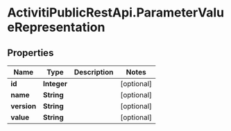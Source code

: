 # ActivitiPublicRestApi.ParameterValueRepresentation

## Properties
Name | Type | Description | Notes
------------ | ------------- | ------------- | -------------
**id** | **Integer** |  | [optional]
**name** | **String** |  | [optional]
**version** | **String** |  | [optional]
**value** | **String** |  | [optional]
